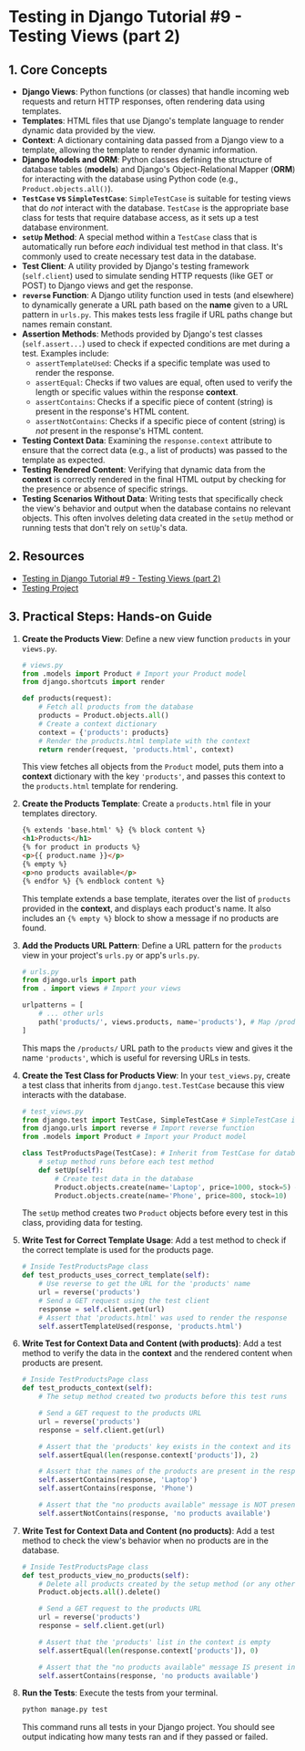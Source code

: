 # Testing in Django Tutorial #9 - Testing Views (part 2)

## 1. Core Concepts

- **Django Views**: Python functions (or classes) that handle incoming web requests and return HTTP responses, often rendering data using templates.
- **Templates**: HTML files that use Django's template language to render dynamic data provided by the view.
- **Context**: A dictionary containing data passed from a Django view to a template, allowing the template to render dynamic information.
- **Django Models and ORM**: Python classes defining the structure of database tables (**models**) and Django's Object-Relational Mapper (**ORM**) for interacting with the database using Python code (e.g., `Product.objects.all()`).
- **`TestCase` vs `SimpleTestCase`**: `SimpleTestCase` is suitable for testing views that do _not_ interact with the database. `TestCase` is the appropriate base class for tests that require database access, as it sets up a test database environment.
- **`setUp` Method**: A special method within a `TestCase` class that is automatically run before _each_ individual test method in that class. It's commonly used to create necessary test data in the database.
- **Test Client**: A utility provided by Django's testing framework (`self.client`) used to simulate sending HTTP requests (like GET or POST) to Django views and get the response.
- **`reverse` Function**: A Django utility function used in tests (and elsewhere) to dynamically generate a URL path based on the **name** given to a URL pattern in `urls.py`. This makes tests less fragile if URL paths change but names remain constant.
- **Assertion Methods**: Methods provided by Django's test classes (`self.assert...`) used to check if expected conditions are met during a test. Examples include:
  - `assertTemplateUsed`: Checks if a specific template was used to render the response.
  - `assertEqual`: Checks if two values are equal, often used to verify the length or specific values within the response **context**.
  - `assertContains`: Checks if a specific piece of content (string) is present in the response's HTML content.
  - `assertNotContains`: Checks if a specific piece of content (string) is _not_ present in the response's HTML content.
- **Testing Context Data**: Examining the `response.context` attribute to ensure that the correct data (e.g., a list of products) was passed to the template as expected.
- **Testing Rendered Content**: Verifying that dynamic data from the **context** is correctly rendered in the final HTML output by checking for the presence or absence of specific strings.
- **Testing Scenarios Without Data**: Writing tests that specifically check the view's behavior and output when the database contains no relevant objects. This often involves deleting data created in the `setUp` method or running tests that don't rely on `setUp`'s data.

## 2. Resources

- [Testing in Django Tutorial #9 - Testing Views (part 2)](https://youtu.be/GOxdQLrEX5U?si=R6YF8lbqchuBI96v)
- [Testing Project](./testing-project/)

## 3. Practical Steps: Hands-on Guide

1.  **Create the Products View**: Define a new view function `products` in your `views.py`.

    ```python
    # views.py
    from .models import Product # Import your Product model
    from django.shortcuts import render

    def products(request):
        # Fetch all products from the database
        products = Product.objects.all()
        # Create a context dictionary
        context = {'products': products}
        # Render the products.html template with the context
        return render(request, 'products.html', context)
    ```

    This view fetches all objects from the `Product` model, puts them into a **context** dictionary with the key `'products'`, and passes this context to the `products.html` template for rendering.

2.  **Create the Products Template**: Create a `products.html` file in your templates directory.

    ```html
    {% extends 'base.html' %} {% block content %}
    <h1>Products</h1>
    {% for product in products %}
    <p>{{ product.name }}</p>
    {% empty %}
    <p>no products available</p>
    {% endfor %} {% endblock content %}
    ```

    This template extends a base template, iterates over the list of `products` provided in the **context**, and displays each product's name. It also includes an `{% empty %}` block to show a message if no products are found.

3.  **Add the Products URL Pattern**: Define a URL pattern for the `products` view in your project's `urls.py` or app's `urls.py`.

    ```python
    # urls.py
    from django.urls import path
    from . import views # Import your views

    urlpatterns = [
        # ... other urls
        path('products/', views.products, name='products'), # Map /products to the view and name it 'products'
    ]
    ```

    This maps the `/products/` URL path to the `products` view and gives it the name `'products'`, which is useful for reversing URLs in tests.

4.  **Create the Test Class for Products View**: In your `test_views.py`, create a test class that inherits from `django.test.TestCase` because this view interacts with the database.

    ```python
    # test_views.py
    from django.test import TestCase, SimpleTestCase # SimpleTestCase if needed for other tests
    from django.urls import reverse # Import reverse function
    from .models import Product # Import your Product model

    class TestProductsPage(TestCase): # Inherit from TestCase for database access
        # setup method runs before each test method
        def setUp(self):
            # Create test data in the database
            Product.objects.create(name='Laptop', price=1000, stock=5) # Add stock as needed based on model constraints
            Product.objects.create(name='Phone', price=800, stock=10)
    ```

    The `setUp` method creates two `Product` objects before every test in this class, providing data for testing.

5.  **Write Test for Correct Template Usage**: Add a test method to check if the correct template is used for the products page.

    ```python
    # Inside TestProductsPage class
    def test_products_uses_correct_template(self):
        # Use reverse to get the URL for the 'products' name
        url = reverse('products')
        # Send a GET request using the test client
        response = self.client.get(url)
        # Assert that 'products.html' was used to render the response
        self.assertTemplateUsed(response, 'products.html')
    ```

6.  **Write Test for Context Data and Content (with products)**: Add a test method to verify the data in the **context** and the rendered content when products are present.

    ```python
    # Inside TestProductsPage class
    def test_products_context(self):
        # The setup method created two products before this test runs

        # Send a GET request to the products URL
        url = reverse('products')
        response = self.client.get(url)

        # Assert that the 'products' key exists in the context and its length is 2
        self.assertEqual(len(response.context['products']), 2)

        # Assert that the names of the products are present in the response content
        self.assertContains(response, 'Laptop')
        self.assertContains(response, 'Phone')

        # Assert that the "no products available" message is NOT present
        self.assertNotContains(response, 'no products available')
    ```

7.  **Write Test for Context Data and Content (no products)**: Add a test method to check the view's behavior when no products are in the database.

    ```python
    # Inside TestProductsPage class
    def test_products_view_no_products(self):
        # Delete all products created by the setup method (or any others)
        Product.objects.all().delete()

        # Send a GET request to the products URL
        url = reverse('products')
        response = self.client.get(url)

        # Assert that the 'products' list in the context is empty
        self.assertEqual(len(response.context['products']), 0)

        # Assert that the "no products available" message IS present in the response content
        self.assertContains(response, 'no products available')
    ```

8.  **Run the Tests**: Execute the tests from your terminal.
    ```bash
    python manage.py test
    ```
    This command runs all tests in your Django project. You should see output indicating how many tests ran and if they passed or failed.
